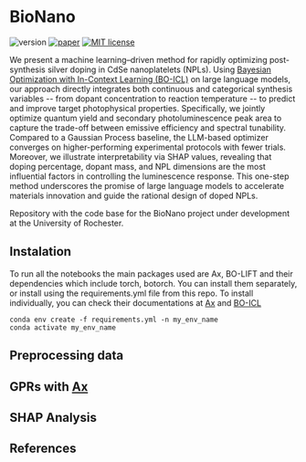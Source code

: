 # BioNano
![version](https://img.shields.io/badge/version-0.0.1-brightgreen)
[![paper](https://img.shields.io/badge/paper-arXiv-red)]()
[![MIT license](https://img.shields.io/badge/License-MIT-blue.svg)](https://lbesson.mit-license.org/)

We present a machine learning–driven method for rapidly optimizing post-synthesis silver doping in CdSe nanoplatelets (NPLs). Using [Bayesian Optimization with In-Context Learning (BO-ICL)](https://github.com/ur-whitelab/BO-LIFT) on large language models, our approach directly integrates both continuous and categorical synthesis variables -- from dopant concentration to reaction temperature -- to predict and improve target photophysical properties. Specifically, we jointly optimize quantum yield and secondary photoluminescence peak area to capture the trade-off between emissive efficiency and spectral tunability. Compared to a Gaussian Process baseline, the LLM-based optimizer converges on higher-performing experimental protocols with fewer trials. Moreover, we illustrate interpretability via SHAP values, revealing that doping percentage, dopant mass, and NPL dimensions are the most influential factors in controlling the luminescence response. This one-step method underscores the promise of large language models to accelerate materials innovation and guide the rational design of doped NPLs.


Repository with the code base for the BioNano project under development at the University of Rochester.

## Instalation
To run all the notebooks the main packages used are Ax, BO-LIFT and their dependencies which include torch, botorch.
You can install them separately, or install using the requirements.yml file from this repo. To install individually, you can check their documentations at [Ax](ax.dev) and [BO-ICL](https://github.com/ur-whitelab/BO-LIFT)

```
conda env create -f requirements.yml -n my_env_name
conda activate my_env_name
```
## Preprocessing data

## GPRs with [Ax](https://ax.dev)

## SHAP Analysis


## References
